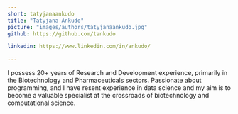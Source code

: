 ```yaml
---
short: tatyjanaankudo
title: "Tatyjana Ankudo"
picture: "images/authors/tatyjanaankudo.jpg"
github: https://github.com/tankudo

linkedin: https://www.linkedin.com/in/ankudo/

---
```


I possess 20+ years of Research and Development experience, primarily in the Biotechnology and Pharmaceuticals sectors. Passionate about programming, and I have resent experience in data science and my aim is to become a valuable specialist at the crossroads of biotechnology and computational science.